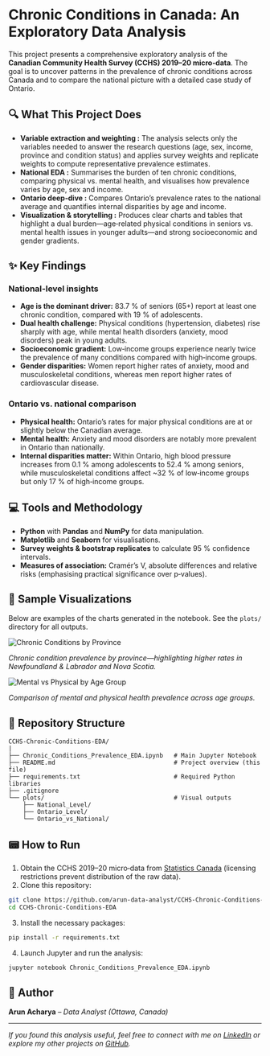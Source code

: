 # Chronic Conditions in Canada: An Exploratory Data Analysis

This project presents a comprehensive exploratory analysis of the **Canadian Community Health Survey (CCHS) 2019–20 micro‑data**.  The goal is to uncover patterns in the prevalence of chronic conditions across Canada and to compare the national picture with a detailed case study of Ontario.

## 🔍 What This Project Does

* **Variable extraction and weighting :** The analysis selects only the variables needed to answer the research questions (age, sex, income, province and condition status) and applies survey weights and replicate weights to compute representative prevalence estimates.
* **National EDA :** Summarises the burden of ten chronic conditions, comparing physical vs. mental health, and visualises how prevalence varies by age, sex and income.
* **Ontario deep‑dive :** Compares Ontario’s prevalence rates to the national average and quantifies internal disparities by age and income.
* **Visualization & storytelling :** Produces clear charts and tables that highlight a dual burden—age‑related physical conditions in seniors vs. mental health issues in younger adults—and strong socioeconomic and gender gradients.

## ✨ Key Findings

### National‑level insights

- **Age is the dominant driver:** 83.7 % of seniors (65+) report at least one chronic condition, compared with 19 % of adolescents.
- **Dual health challenge:** Physical conditions (hypertension, diabetes) rise sharply with age, while mental health disorders (anxiety, mood disorders) peak in young adults.
- **Socioeconomic gradient:** Low‑income groups experience nearly twice the prevalence of many conditions compared with high‑income groups.
- **Gender disparities:** Women report higher rates of anxiety, mood and musculoskeletal conditions, whereas men report higher rates of cardiovascular disease.

### Ontario vs. national comparison

- **Physical health:** Ontario’s rates for major physical conditions are at or slightly below the Canadian average.
- **Mental health:** Anxiety and mood disorders are notably more prevalent in Ontario than nationally.
- **Internal disparities matter:** Within Ontario, high blood pressure increases from 0.1 % among adolescents to 52.4 % among seniors, while musculoskeletal conditions affect ~32 % of low‑income groups but only 17 % of high‑income groups.

## 💻 Tools and Methodology

- **Python** with **Pandas** and **NumPy** for data manipulation.
- **Matplotlib** and **Seaborn** for visualisations.
- **Survey weights & bootstrap replicates** to calculate 95 % confidence intervals.
- **Measures of association:** Cramér’s V, absolute differences and relative risks (emphasising practical significance over p‑values).

## 🗼 Sample Visualizations

Below are examples of the charts generated in the notebook. See the `plots/` directory for all outputs.

![Chronic Conditions by Province](plots/National_Level/ChronicConditions_ByProvince.png)

*Chronic condition prevalence by province—highlighting higher rates in Newfoundland & Labrador and Nova Scotia.*

![Mental vs Physical by Age Group](plots/National_Level/Mental_vs_Physical_ByAgeGroup.png)

*Comparison of mental and physical health prevalence across age groups.*

## 📂 Repository Structure

```
CCHS-Chronic-Conditions-EDA/
|
├── Chronic_Conditions_Prevalence_EDA.ipynb   # Main Jupyter Notebook
├── README.md                                 # Project overview (this file)
├── requirements.txt                          # Required Python libraries
├── .gitignore
└── plots/                                    # Visual outputs
    ├── National_Level/
    ├── Ontario_Level/
    └── Ontario_vs_National/
```

## 📟 How to Run

1. Obtain the CCHS 2019–20 micro‑data from [Statistics Canada](https://www.statcan.gc.ca/en) (licensing restrictions prevent distribution of the raw data).
2. Clone this repository:

```bash
git clone https://github.com/arun-data-analyst/CCHS-Chronic-Conditions-EDA.git
cd CCHS-Chronic-Conditions-EDA
```

3. Install the necessary packages:

```bash
pip install -r requirements.txt
```

4. Launch Jupyter and run the analysis:

```bash
jupyter notebook Chronic_Conditions_Prevalence_EDA.ipynb
```

## 👤 Author

**Arun Acharya** – *Data Analyst (Ottawa, Canada)*

---

*If you found this analysis useful, feel free to connect with me on [LinkedIn](https://www.linkedin.com/in/arun-acharya-26077a362) or explore my other projects on [GitHub](https://github.com/arun-data-analyst).*
